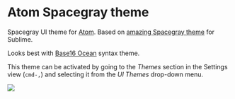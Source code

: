 # Atom Spacegray theme

Spacegray UI theme for [Atom][atom]. Based on [amazing Spacegray theme][spacegray-sublime] for Sublime.

Looks best with [Base16 Ocean][base16-ocean-atom] syntax theme.

This theme can be activated by going to
the _Themes_ section in the Settings view (`cmd-,`) and selecting it from the
_UI Themes_ drop-down menu.

![](https://github.com/lynnwallenstein/atom-spacegray/blob/master/screenshot.png?raw=true)

[spacegray-sublime]: http://kkga.github.io/spacegray/
[atom]: http://atom.io/
[base16-ocean-atom]: https://github.com/lynnwallenstein/base16-ocean-dark-theme
